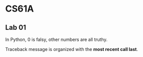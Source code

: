 # CS61A

## Lab 01

In Python, 0 is falsy, other numbers are all truthy.

Traceback message is organized with the **most recent call last**.

